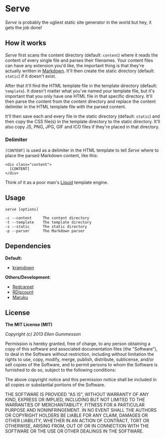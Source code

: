 # Serve

*Serve* is probably the ugliest static site generator in the world but hey, it gets the job done!

## How it works

*Serve* first scans the content directory (default: `content`) where it reads the content of every single file and parses their filenames. Your content files can have any extension you'd like, the important thing is that they're actually written in [Markdown](http://daringfireball.net/projects/markdown/ "Markdown"). It'll then create the static directory (default: `static`) if it doesn't exist.

After that it'll find the HTML template file in the template directory (default: `template`). It doesn't matter what you've named your template file, but it's important that you only have one HTML file in that specific directory. It'll then parse the content from the content directory  and replace the content delimiter in the HTML template file with the parsed content.

It'll then save each and every file in the static directory (default: `static`) and then copy the CSS file(s) in the template directory to the static directory. It'll also copy JS, PNG, JPG, GIF and ICO files if they're placed in that directory.

### Delimiter

`[CONTENT]` is used as a delimiter in the HTML template to tell *Serve* where to place the parsed Markdown content, like this:

	<div class="content">
	  [CONTENT]
	</div>

Think of it as a poor man's [Liquid](http://liquidmarkup.org/ "Liquid") template engine.

## Usage

	serve [options]

	-c --content     The content directory
	-t --template    The template directory
	-s --static      The static directory
	-p --parser      The Markdown parser

## Dependencies

**Default:**

- [kramdown](http://kramdown.rubyforge.org/ "kramdown")

**Others/Development:**

- [Redcarpet](https://github.com/vmg/redcarpet "Redcarpet")
- [RDiscount](https://github.com/rtomayko/rdiscount "RDiscount")
- [Maruku](http://maruku.rubyforge.org/ "Maruku")

## License

**The MIT License (MIT)**

*Copyright (c) 2013 Ellen Gummesson*

Permission is hereby granted, free of charge, to any person obtaining a copy of this software and associated documentation files (the "Software"), to deal in the Software without restriction, including without limitation the rights to use, copy, modify, merge, publish, distribute, sublicense, and/or sell copies of the Software, and to permit persons to whom the Software is furnished to do so, subject to the following conditions:

The above copyright notice and this permission notice shall be included in all copies or substantial portions of the Software.

THE SOFTWARE IS PROVIDED "AS IS", WITHOUT WARRANTY OF ANY KIND, EXPRESS OR IMPLIED, INCLUDING BUT NOT LIMITED TO THE WARRANTIES OF MERCHANTABILITY, FITNESS FOR A PARTICULAR PURPOSE AND NONINFRINGEMENT. IN NO EVENT SHALL THE AUTHORS OR COPYRIGHT HOLDERS BE LIABLE FOR ANY CLAIM, DAMAGES OR OTHER LIABILITY, WHETHER IN AN ACTION OF CONTRACT, TORT OR OTHERWISE, ARISING FROM, OUT OF OR IN CONNECTION WITH THE SOFTWARE OR THE USE OR OTHER DEALINGS IN THE SOFTWARE.
